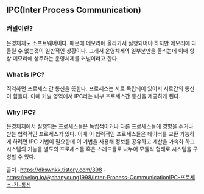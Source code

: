 ## IPC(Inter Process Communication)

### 커널이란?

운영체제도 소프트웨어이다. 때문에 메모리에 올라가서 실행되어야 하지만 메모리에 다 올릴 수 없는것이 일반적인 상황이다. 그래서 운영체제의 일부분만을 올리는데 이때 항상 메모리에 상주하는 운영체제를 커널이라고 한다.

### What is IPC?

직역하면 프로세스 간 통신을 뜻한다.
프로세스는 서로 독립되어 있어서 서로간의 통신이 힘들다. 이때 커널 영역에서 IPC라는 내부 프로세스간 통신을 제공하게 된다. 

### Why IPC?

운영체제에서 실행되는 프로세스들은 독립적이거나 다른 프로세스들에 영향을 주거나 받는 협력적인 프로세스가 있다. 이때 이 협력적인 프로세스들은 데이터를 교환 가능하게 하려면 IPC 기법이 필요한데 이 기법을 사용해 정보를 공유하고 계산을 가속화 하고 시스템의 기능을 별도의 프로세스들 혹은 스레드들로 나누어 모듈식 형태로 시스템을 구성할 수 있다.

출처
-https://dkswnkk.tistory.com/398
-https://velog.io/@chanyoung1998/Inter-Process-CommunicationIPC-프로세스-간-통신